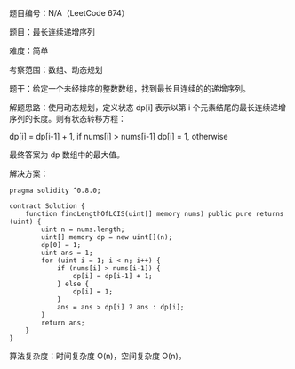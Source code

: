 题目编号：N/A（LeetCode 674）

题目：最长连续递增序列

难度：简单

考察范围：数组、动态规划

题干：给定一个未经排序的整数数组，找到最长且连续的的递增序列。

解题思路：使用动态规划，定义状态 dp[i] 表示以第 i 个元素结尾的最长连续递增序列的长度。则有状态转移方程：

dp[i] = dp[i-1] + 1, if nums[i] > nums[i-1]
dp[i] = 1, otherwise

最终答案为 dp 数组中的最大值。

解决方案：

```solidity
pragma solidity ^0.8.0;

contract Solution {
    function findLengthOfLCIS(uint[] memory nums) public pure returns (uint) {
        uint n = nums.length;
        uint[] memory dp = new uint[](n);
        dp[0] = 1;
        uint ans = 1;
        for (uint i = 1; i < n; i++) {
            if (nums[i] > nums[i-1]) {
                dp[i] = dp[i-1] + 1;
            } else {
                dp[i] = 1;
            }
            ans = ans > dp[i] ? ans : dp[i];
        }
        return ans;
    }
}
```

算法复杂度：时间复杂度 O(n)，空间复杂度 O(n)。